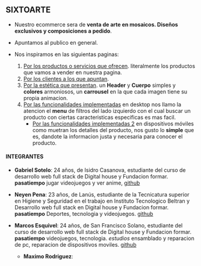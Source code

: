 ## **SIXTOARTE** ##

- Nuestro ecommerce sera de **venta de arte en mosaicos. Diseños exclusivos y composiciones a pedido**.

- Apuntamos al publico en general.

- Nos inspiramos en las siguientas paginas:  
    1. [Por los productos o servicios que ofrecen](https://www.facebook.com/sixtoarte-106659301512267). literalmente los productos que vamos a vender en nuestra pagina.
    2. [Por los clientes a los que apuntan](https://buenosairesmosaicos.mitiendanube.com/).
    3. [Por la estética que presentan](https://mitiendadearte.com/). un **Header** y **Cuerpo** simples y **colores** armoniosos, un **carrousel** en la que cada imagen tiene su propia animacion.
    4. [Por las funcionalidades implementadas](https://www.mercadolibre.com.ar/) en desktop nos llamo la atencion el **menu** de filtros del lado izquierdo con el cual buscar un producto con ciertas caracteristicas especificas es mas facil.
        - [Por las funcionalidades implementadas 2](https://www.garbarino.com/) en dispositivos móviles como muetran los  detalles del producto, nos gusto lo **simple** que es, dandote la informacion justa y necesaria para conocer el producto.


#### **INTEGRANTES** ####

  - **Gabriel Sotelo**: 24 años, de Isidro Casanova, estudiante del curso de desarrollo web full stack de Digital house y Fundacion formar. **pasatiempo** jugar videojuegos y ver anime, [github](https://github.com/GabrieSotelo97)

  - **Neyen Pena**: 23 años, de Lanús, estudiante de la Tecnicatura superior en Higiene y Seguridad en el trabajo en Instituto Tecnologico Beltran y Desarrollo web full stack en Digital house y Fundacion formar. **pasatiempo** Deportes, tecnologia y videojuegos. [github](https://github.com/NEYENPENA)

- **Marcos Esquivel**: 24 años, de San Francisco Solano, estudiante del curso de desarrollo web full stack de Digital house y Fundacion formar. **pasatiempo** videojuegos, tecnologia. *estudios* ensamblado y reparacion de pc, reparacion de dispositivos moviles. [github](https://github.com/MarcosEsquivel)

  - **Maximo Rodriguez**: